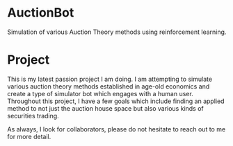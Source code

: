 # AuctionBot
Simulation of various Auction Theory methods using reinforcement learning. 

# Project 
This is my latest passion project I am doing. I am attempting to simulate various auction theory methods established in age-old economics 
and create a type of simulator bot which engages with a human user. Throughout this project, I have a few goals which include finding an
applied method to not just the auction house space but also various kinds of securities trading. 

As always, I look for collaborators, please do not hesitate to reach out to me for more detail. 
